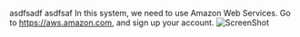 asdfsadf asdfsaf
In this system, we need to use Amazon Web Services. Go to https://aws.amazon.com, and sign up your account.
  ![ScreenShot](https://raw.github.com/JunFeng1013/ComputerAvailability/blob/master/Server/IMG_2405.PNG)
